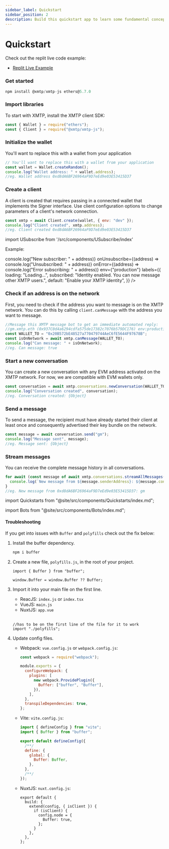 ```yaml
---
sidebar_label: Quickstart
sidebar_position: 2
description: Build this quickstart app to learn some fundamental concepts involved in building with XMTP.
---
```


# Quickstart

Check out the replit live code example:

<!--

- [Replit Live Example](https://replit.com/@neekolas/XMTP-ETHParis-Presentation#index.ts)

-->

- <a href="https://replit.com/@FabrizioGuespe/XMTP-Developer-Quickstart?v=1#index.ts" class="plausible-event-name=Replit">Replit Live Example</a>

### Get started

```jsx
npm install @xmtp/xmtp-js ethers@5.7.0
```

### Import libraries

To start with XMTP, install the XMTP client SDK:

```jsx
const { Wallet } = require("ethers");
const { Client } = require("@xmtp/xmtp-js");
```

### Initialize the wallet

You'll want to replace this with a wallet from your application

```jsx
// You'll want to replace this with a wallet from your application
const wallet = Wallet.createRandom();
console.log("Wallet address: " + wallet.address);
//eg. Wallet address 0xd8dA6BF26964aF9D7eEd9e03E53415D37
```

### Create a client

A client is created that requires passing in a connected wallet that implements the Signer interface. Use client configuration options to change parameters of a client's network connection.

```jsx
const xmtp = await Client.create(wallet, { env: "dev" });
console.log("Client created", xmtp.address);
//eg. Client created 0xd8dA6BF26964aF9D7eEd9e03E53415D37
```

import USubscribe from '/src/components/USubscribe/index'

Example:

<div className="centered">
<USubscribe
theme="default"
size="medium"
onSubscribe={(address) => console.log("New subscriber: " + address)}
onUnsubscribe={(address) => console.log("Unsubscribed: " + address)}
onError={(address) => console.log("Error subscribing: " + address)}
env={"production"}
labels={{
          loading: "Loading...",
          subscribed: "Identity enabled. You can now message other XMTP users.",
          default: "Enable your XMTP identity",
        }}
/>
</div>

### Check if an address is on the network

First, you need to check if the address you want to message is on the XMTP network. You can do this by calling `client.canMessage` with the address you want to message.

```jsx
//Message this XMTP message bot to get an immediate automated reply:
//gm.xmtp.eth (0x937C0d4a6294cdfa575de17382c7076b579DC176) env:production
const WALLET_TO = "0x20B572bE48527a770479744AeC6fE5644F97678B";
const isOnNetwork = await xmtp.canMessage(WALLET_TO);
console.log("Can message: " + isOnNetwork);
//eg. Can message: true
```

### Start a new conversation

You can create a new conversation with any EVM address activated on the XMTP network. For now, we are compatible with EVM wallets only.

```jsx
const conversation = await xmtp.conversations.newConversation(WALLET_TO);
console.log("Conversation created", conversation);
//eg. Conversation created: {Object}
```

### Send a message

To send a message, the recipient must have already started their client at least once and consequently advertised their key bundle on the network.

```jsx
const message = await conversation.send("gm");
console.log("Message sent", message);
//eg. Message sent: {Object}
```

### Stream messages

You can receive the complete message history in all conversations.

```jsx
for await (const message of await xmtp.conversations.streamAllMessages()) {
  console.log(`New message from ${message.senderAddress}: ${message.content}`);
}
//eg. New message from 0xd8dA6BF26964aF9D7eEd9e03E53415D37: gm
```

import Quickstarts from "@site/src/components/Quickstarts/index.md";

<Quickstarts />

import Bots from "@site/src/components/Bots/index.md";

<Bots />

#### Troubleshooting

If you get into issues with `Buffer` and `polyfills` check out the fix below:

1. Install the buffer dependency.

   ```bash
   npm i buffer
   ```

2. Create a new file, `polyfills.js`, in the root of your project.

   ```tsx
   import { Buffer } from "buffer";

   window.Buffer = window.Buffer ?? Buffer;
   ```

3. Import it into your main file on the first line.

   - ReacJS: `index.js` or `index.tsx`
   - VueJS: `main.js`
   - NuxtJS: `app.vue`

   <br/>

   ```tsx
   //has to be on the first line of the file for it to work
   import "./polyfills";
   ```

4. Update config files.

   - Webpack: `vue.config.js` or `webpack.config.js`:

     ```jsx
     const webpack = require("webpack");

     module.exports = {
       configureWebpack: {
         plugins: [
           new webpack.ProvidePlugin({
             Buffer: ["buffer", "Buffer"],
           }),
         ],
       },
       transpileDependencies: true,
     };
     ```

   - Vite: `vite.config.js`:

     ```jsx
     import { defineConfig } from "vite";
     import { Buffer } from "buffer";

     export default defineConfig({
       /**/
       define: {
         global: {
           Buffer: Buffer,
         },
       },
       /**/
     });
     ```

   - NuxtJS: `nuxt.config.js`:

     ```tsx
     export default {
       build: {
         extend(config, { isClient }) {
           if (isClient) {
             config.node = {
               Buffer: true,
             };
           }
         },
       },
     };
     ```

